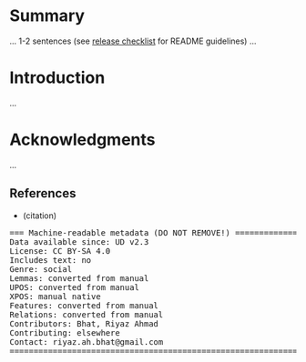 # Summary

... 1-2 sentences (see [release checklist](http://universaldependencies.org/release_checklist.html#the-readme-file) for README guidelines) ...

# Introduction

...

# Acknowledgments

...

## References

* (citation)

<pre>
=== Machine-readable metadata (DO NOT REMOVE!) ================================
Data available since: UD v2.3
License: CC BY-SA 4.0
Includes text: no
Genre: social
Lemmas: converted from manual
UPOS: converted from manual
XPOS: manual native
Features: converted from manual
Relations: converted from manual
Contributors: Bhat, Riyaz Ahmad
Contributing: elsewhere
Contact: riyaz.ah.bhat@gmail.com
===============================================================================
</pre>
